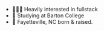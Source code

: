 - 👨🏻‍💻 Heavily interested in fullstack 
- 🏫 Studying at Barton College
- 📍 Fayetteville, NC born & raised.

<!---
itsericgchavezz/itsericgchavezz is a ✨ special ✨ repository because its `README.md` (this file) appears on your GitHub profile.
You can click the Preview link to take a look at your changes.
--->
